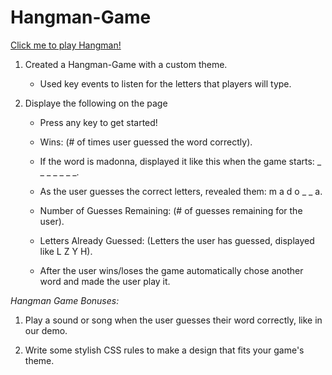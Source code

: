 # Hangman-Game

[Click me to play Hangman!](https://legines.github.io/Hangman-Game/.)

1. Created a Hangman-Game with a custom theme. 

    * Used key events to listen for the letters that players will type.

1. Displaye the following on the page

    * Press any key to get started!

    * Wins: (# of times user guessed the word correctly).

    * If the word is madonna, displayed it like this when the game starts: _ _ _ _ _ _ _.

    * As the user guesses the correct letters, revealed them: m a d o _  _ a.

    * Number of Guesses Remaining: (# of guesses remaining for the user).

    * Letters Already Guessed: (Letters the user has guessed, displayed like L Z Y H).

    * After the user wins/loses the game automatically chose another word and made the user play it.

*Hangman Game Bonuses:*

1. Play a sound or song when the user guesses their word correctly, like in our demo.

1. Write some stylish CSS rules to make a design that fits your game's theme.

